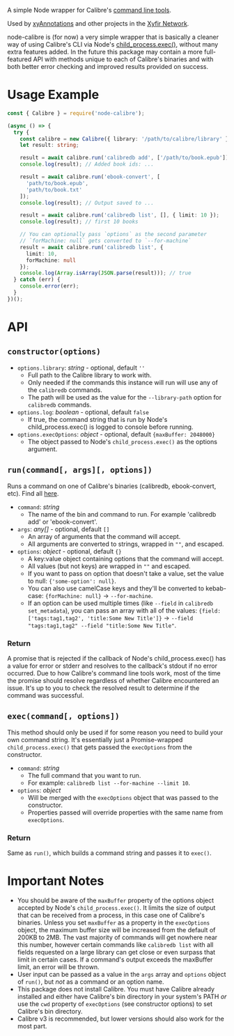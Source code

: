 A simple Node wrapper for Calibre's [command line tools](https://manual.calibre-ebook.com/generated/en/cli-index.html).

Used by [xyAnnotations](https://annotations.xyfir.com) and other projects in the [Xyfir Network](https://www.xyfir.com/network).

node-calibre is (for now) a very simple wrapper that is basically a cleaner way of using Calibre's CLI via Node's [child_process.exec()](https://nodejs.org/api/child_process.html), without many extra features added. In the future this package may contain a more full-featured API with methods unique to each of Calibre's binaries and with both better error checking and improved results provided on success.

# Usage Example

```ts
const { Calibre } = require('node-calibre');

(async () => {
  try {
    const calibre = new Calibre({ library: '/path/to/calibre/library' });
    let result: string;

    result = await calibre.run('calibredb add', ['/path/to/book.epub']);
    console.log(result); // Added book ids: ...

    result = await calibre.run('ebook-convert', [
      'path/to/book.epub',
      'path/to/book.txt'
    ]);
    console.log(result); // Output saved to ...

    result = await calibre.run('calibredb list', [], { limit: 10 });
    console.log(result); // first 10 books

    // You can optionally pass `options` as the second parameter
    // `forMachine: null` gets converted to `--for-machine`
    result = await calibre.run('calibredb list', {
      limit: 10,
      forMachine: null
    });
    console.log(Array.isArray(JSON.parse(result))); // true
  } catch (err) {
    console.error(err);
  }
})();
```

# API

## `constructor(options)`

- `options.library`: _string_ - optional, default `''`
  - Full path to the Calibre library to work with.
  - Only needed if the commands this instance will run will use any of the `calibredb` commands.
  - The path will be used as the value for the `--library-path` option for `calibredb` commands.
- `options.log`: _boolean_ - optional, default `false`
  - If true, the command string that is run by Node's child_process.exec() is logged to console before running.
- `options.execOptions`: _object_ - optional, default `{maxBuffer: 2048000}`
  - The object passed to Node's `child_process.exec()` as the options argument.

## `run(command[, args][, options])`

Runs a command on one of Calibre's binaries (calibredb, ebook-convert, etc). Find all [here](https://manual.calibre-ebook.com/generated/en/cli-index.html).

- `command`: _string_
  - The name of the bin and command to run. For example 'calibredb add' or 'ebook-convert'.
- `args`: _any[]_ - optional, default `[]`
  - An array of arguments that the command will accept.
  - All arguments are converted to strings, wrapped in `""`, and escaped.
- `options`: _object_ - optional, default `{}`
  - A key:value object containing options that the command will accept.
  - All values (but not keys) are wrapped in `""` and escaped.
  - If you want to pass on option that doesn't take a value, set the value to null: `{'some-option': null}`.
  - You can also use camelCase keys and they'll be converted to kebab-case: `{forMachine: null}` -> `--for-machine`.
  - If an option can be used multiple times (like `--field` in `calibredb set_metadata`), you can pass an array with all of the values: `{field: ['tags:tag1,tag2', 'title:Some New Title']}` -> `--field "tags:tag1,tag2" --field "title:Some New Title"`.

### Return

A promise that is rejected if the callback of Node's child_process.exec() has a value for error or stderr and resolves to the callback's stdout if no error occurred. Due to how Calibre's command line tools work, most of the time the promise should resolve regardless of whether Calibre encountered an issue. It's up to you to check the resolved result to determine if the command was successful.

## `exec(command[, options])`

This method should only be used if for some reason you need to build your own command string. It's essentially just a Promise-wrapped `child_process.exec()` that gets passed the `execOptions` from the constructor.

- `command`: _string_
  - The full command that you want to run.
  - For example: `calibredb list --for-machine --limit 10`.
- `options`: _object_
  - Will be merged with the `execOptions` object that was passed to the constructor.
  - Properties passed will override properties with the same name from `execOptions`.

### Return

Same as `run()`, which builds a command string and passes it to `exec()`.

# Important Notes

- You should be aware of the `maxBuffer` property of the options object accepted by Node's `child_process.exec()`. It limits the size of output that can be received from a process, in this case one of Calibre's binaries. Unless you set `maxBuffer` as a property in the `execOptions` object, the maximum buffer size will be increased from the default of 200KB to 2MB. The vast majority of commands will get nowhere near this number, however certain commands like `calibredb list` with all fields requested on a large library can get close or even surpass that limit in certain cases. If a command's output exceeds the maxBuffer limit, an error will be thrown.
- User input can be passed as a value in the `args` array and `options` object of `run()`, but _not_ as a command or an option name.
- This package does not install Calibre. You must have Calibre already installed and either have Calibre's bin directory in your system's PATH _or_ use the `cwd` property of `execOptions` (see constructor options) to set Calibre's bin directory.
- Calibre v3 is recommended, but lower versions should also work for the most part.

